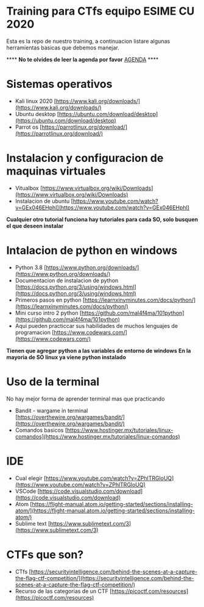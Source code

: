 # Training para CTfs equipo ESIME CU 2020

Esta es la repo de nuestro training, a continuacion listare algunas herramientas basicas que debemos manejar.

**** **No te olvides de leer la agenda por favor** [AGENDA](https://github.com/mal4f4ma/ctf-ops/blob/master/agenda.md) ****

# Sistemas operativos
* Kali linux 2020 [https://www.kali.org/downloads/](https://www.kali.org/downloads/)
* Ubuntu desktop [https://ubuntu.com/download/desktop](https://ubuntu.com/download/desktop)
* Parrot os [https://parrotlinux.org/download/](https://parrotlinux.org/download/)

# Instalacion y configuracion de maquinas virtuales
* Vitualbox [https://www.virtualbox.org/wiki/Downloads](https://www.virtualbox.org/wiki/Downloads)
* Instalacion de ubuntu [https://www.youtube.com/watch?v=GEx046EHphI](https://www.youtube.com/watch?v=GEx046EHphI)
  
**Cualquier otro tutorial funciona hay tutoriales para cada SO, solo busquen el que deseen instalar**

# Intalacion de python en windows
* Python 3.8 [https://www.python.org/downloads/](https://www.python.org/downloads/)
* Documentacion de instalacion de python [https://docs.python.org/3/using/windows.html](https://docs.python.org/3/using/windows.html)
* Primeros pasos en python [https://learnxinyminutes.com/docs/python/](https://learnxinyminutes.com/docs/python/)
* Mini curso intro 2 python [https://github.com/mal4f4ma/101python](https://github.com/mal4f4ma/101python)
* Aqui pueden practiccar sus habilidades de muchos lenguajes de programacion [https://www.codewars.com/](https://www.codewars.com/)

**Tienen que agregar python a las variables de entorno de windows**
**En la mayoria de SO linux ya viene python instalado**

# Uso de la terminal
No hay mejor forma de aprender terminal mas que practicando
* Bandit - wargame in terminal [https://overthewire.org/wargames/bandit/](https://overthewire.org/wargames/bandit/)
* Comandos basicos [https://www.hostinger.mx/tutoriales/linux-comandos](https://www.hostinger.mx/tutoriales/linux-comandos)

# IDE
* Cual elegir [https://www.youtube.com/watch?v=ZPhlTRGloUQ](https://www.youtube.com/watch?v=ZPhlTRGloUQ)
* VSCode [https://code.visualstudio.com/download](https://code.visualstudio.com/download)
* Atom [https://flight-manual.atom.io/getting-started/sections/installing-atom/](https://flight-manual.atom.io/getting-started/sections/installing-atom/)
* Sublime text [https://www.sublimetext.com/3](https://www.sublimetext.com/3)

# CTFs que son?
* CTfs [https://securityintelligence.com/behind-the-scenes-at-a-capture-the-flag-ctf-competition/](https://securityintelligence.com/behind-the-scenes-at-a-capture-the-flag-ctf-competition/)
* Recurso de las categorias de un CTF [https://picoctf.com/resources](https://picoctf.com/resources)

